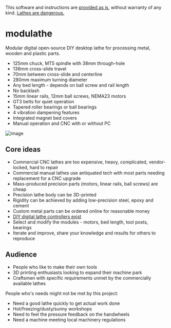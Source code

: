 This software and instructions are [provided as is](LICENSE), without warranty of any kind. [Lathes are dangerous.](https://www.worksafe.vic.gov.au/safe-use-metal-turning-lathes)

# modulathe

Modular digital open-source DIY desktop lathe for processing metal, wooden and plastic parts.

- 125mm chuck, MT5 spindle with 38mm through-hole
- 136mm cross-slide travel
- 70mm between cross-slide and centerline
- 280mm maximum turning diameter
- Any bed length - depends on ball screw and rail length
- No backlash
- 15mm linear rails, 12mm ball screws, NEMA23 motors
- GT3 belts for quiet operation
- Tapered roller bearings or ball bearings
- 4 vibration dampening features
- Integrated magnet bed covers
- Manual operation and CNC with or without PC

![image](https://github.com/user-attachments/assets/9eaca786-2de2-4d67-b27e-8377c563dbfe)

## Core ideas

- Commercial CNC lathes are too expensive, heavy, complicated, vendor-locked, hard to repair
- Commercial manual lathes use antiquated tech with most parts needing replacement for a CNC upgrade
- Mass-produced precision parts (motors, linear rails, ball screws) are cheap
- Precision lathe body can be 3D-printed
- Rigidity can be achieved by adding low-precision steel, epoxy and cement
- Custom metal parts can be ordered online for reasonable money
- [DIY digital lathe controllers exist](https://github.com/kachurovskiy/nanoels)
- Select and modify the modules - motors, bed length, tool posts, bearings
- Iterate and improve, share your knowledge and results for others to reproduce

## Audience

- People who like to make their own tools
- 3D printing enthusiasts looking to expand their machine park
- Craftsmen with specific requirements unmet by the commercially available lathes

People who's needs might not be met by this project:

- Need a good lathe quickly to get actual work done
- Hot/freezing/dusty/sunny workshops
- Need to feel the pressure feedback on the handwheels
- Need a machine meeting local machinery regulations
